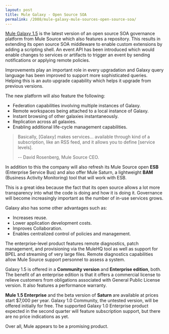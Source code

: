 ```yaml
---
layout: post
title: Mule Galaxy - Open Source SOA
permalink: /2008/mule-galaxy-mule-sources-open-source-soa/
---
```


[Mule Galaxy 1.5](http://mulesource.org/display/GALAXY/Home) is the latest version of an open source SOA governance platform from Mule Source which also features a repository. This results in extending its open source SOA middleware to enable custom extensions by adding a scripting shell. An event API has been introduced which would enable changes to services or artifacts to trigger an event by sending notifications or applying remote policies. 

Improvements play an important role in every upgradation and Galaxy query language has been improved to support more sophisticated queries. Helping this is an auto upgrade capability which helps it upgrade from previous versions. 

The new platform will also feature the following:

- Federation capabilities involving multiple instances of Galaxy.
- Remote workspaces being attached to a local instance of Galaxy.
- Instant browsing of other galaxies instantaneously.
- Replication across all galaxies.
- Enabling additional life-cycle management capabilities.

> Basically, [Galaxy] makes services... available through kind of a subscription, like an RSS feed, and it allows you to define [service levels].
> 
> -- David Rosenberg, Mule Source CEO.

In addition to this the company will also refresh its Mule Source open <strong>ESB</strong> (Enterprise Service Bus) and also offer Mule Saturn, a lightweight <strong>BAM</strong> (Business Activity Monitoring) tool that will work with ESB.

This is a great idea because the fact that its open source allows a lot more transparency into what the code is doing and how it is doing it. Governance will become increasingly important as the number of in-use services grows. 

Galaxy also has some other advantages such as:

- Increases reuse.
- Lower application development costs.
- Improves Collaboration.
- Enables centralized control of policies and management.

The enterprise-level product features remote diagnostics, patch management, and provisioning via the MuleHQ tool as well as support for BPEL and streaming of very large files. Remote diagnostics capabilities allow Mule Source support personnel to assess a system.

Galaxy 1.5 is offered in a <strong>Community version</strong> and <strong>Enterprise edition</strong>, both. The benefit of an enterprise edition is that it offers a commercial license to relieve customers from obligations associated with General Public License version.  It also features a performance warranty. 

<strong>Mule 1.5 Enterprise</strong> and the beta version of <strong>Saturn</strong> are available at prices start $7,000 per year. Galaxy 1.0 Community, the untested version, will be offered initially for free. The supported Galaxy 1.0 Enterprise product expected in the second quarter will feature subscription support, but there are no price indications as yet.

Over all, Mule appears to be a promising product.

